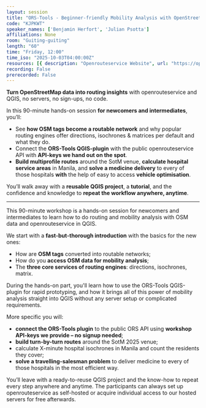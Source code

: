 ```yaml
---
layout: session
title: "ORS-Tools - Beginner-friendly Mobility Analysis with OpenStreetMap and openrouteservice in QGIS"
code: "KJPKWT"
speaker_names: ['Benjamin Herfort', 'Julian Psotta']
affiliations: None
room: "Guiting-guiting"
length: "60"
time: "Friday, 12:00"
time_iso: "2025-10-03T04:00:00Z"
resources: [{ description: "Openrouteservice Website", url: "https://openrouteservice.org/" },{ description: "Heidelberg Institute for Geoinformation Technology (HeiGIT) Website", url: "https://heigit.org/" },{ description: "University of Heidelberg, Faculty of Geoinformation Sciences", url: "https://www.geog.uni-heidelberg.de/gis/index_en.html" }]
recording: False
prerecorded: False
---
```


**Turn OpenStreetMap data into routing insights** with openrouteservice and QGIS, no servers, no sign-ups, no code.

In this 90-minute hands-on session **for newcomers and intermediates**, you’ll:
- See **how OSM tags become a routable network** and why popular routing engines offer directions, isochrones &amp; matrices per default and what they do.
- Connect the **ORS-Tools QGIS-plugin** with the public openrouteservice API with **API-keys we hand out on the spot**.
- **Build multiprofile routes** around the SotM venue, **calculate hospital service areas** in Manila, and **solve a medicine delivery** to every of those hospitals **with** the help of easy to access **vehicle optimisation**.

You’ll walk away with a **reusable QGIS project**, a **tutorial**, and the confidence and knowledge to **repeat the workflow anywhere, anytime**.

<hr>

This 90-minute workshop is a hands-on session for newcomers and intermediates to learn how to do routing and mobility analysis with OSM data and openrouteservice in QGIS.

We start with a **fast-but-thorough introduction** with the basics for the new ones: 
- How are **OSM tags** converted into routable networks; 
- How do you **access OSM data for mobility analysis**;
- The **three core services of routing engines**: directions, isochrones, matrix. 

During the hands-on part, you'll learn how to use the ORS-Tools QGIS-plugin for rapid prototyping, and how it brings all of this power of mobility analysis straight into QGIS without any server setup or complicated requirements.

More specific you will:

- **connect the ORS-Tools plugin** to the public ORS API using **workshop API-keys we provide – no signup needed**;
- **build turn-by-turn routes** around the SotM 2025 venue;
- calculate X-minute hospital isochrones in Manila and count the residents they cover;
- **solve a travelling-salesman problem** to deliver medicine to every of those hospitals in the most efficient way.

You’ll leave with a ready-to-reuse QGIS project and the know-how to repeat every step anywhere and anytime. The participants can always set up openrouteservice as self-hosted or acquire individual access to our hosted servers for free afterwards.

